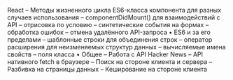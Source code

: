 React
– Методы жизненного цикла ES6-класса компонента для разных случаев использования
– componentDidMount() для взаимодействий с API
– отрисовка по условию
– синтетические события на формах
– обработка ошибок
– отмена удалённого API-запроса
• ES6 и за его пределами
– шаблонные строки для объединения строк
– оператор расширения для неизменяемых структур данных
– вычисляемые имена свойств
– поля класса
• Общее
– Работа с API Hacker News
– API нативного fetch в браузере
– Поиск на стороне клиента и сервера
– Разбивка на страницы данных
– Кеширование на стороне клиента
